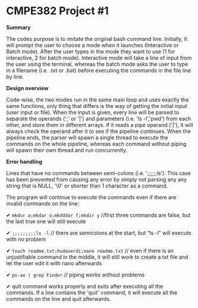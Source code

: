 # CMPE382 Project #1

**Summary**

The codes purpose is to imitate the original bash command line. Initially, it will prompt the user to choose a mode when it launches (Interactive or Batch mode). After the user types in the mode they want to use (1 for interactive, 2 for batch mode). Interactive mode will take a line of input from the user using the terminal, whereas the batch mode asks the user to type in a filename (i.e. .txt or .bat) before executing the commands in the file line by line.

**Design overview**

Code-wise, the two modes run in the same main loop and uses exactly the same functions, only thing that differs is the way of getting the initial input (user input or file). When the input is given, every line will be parsed to separate the operands (';' or '|') and parameters (i.e. 'ls -l','pwd') from each other, and store them in different arrays. If it reads a pipe operand ('|'), it will always check the operand after it to see if the pipeline continues. When the pipeline ends, the parser will spawn a single thread to execute the commands on the whole pipeline, whereas each command without piping will spawn their own thread and run concurrently.

**Error handling**

Lines that have no commands between semi-colons (i.e. ';;;;;;ls'): This case has been prevented from causing any error by simply not parsing any any string that is NULL, '\0' or shorter than 1 character as a command.

The program will continue to execute the commands even if there are invalid commands on the line:

✔ `mkdur a;mkdar o;mkdddar f;mkdir y`   //first three commands are false, but the last true one will still execute

✔ `;;;;;;;;;ls -l`  // there are semicolons at the start, but “ls -l” will execute with no problem

✔ `touch readme.txt;hudaverdi;nano readme.txt`  // even if there is an unjustifiable command in the middle, it will still work to create a txt file and let the user edit it with nano afterwards

✔ `ps-ax | grep Finder` // piping works without problems

✔ quit command works properly and exits after executing all the commands. If a line contains the 'quit' command, it will execute all the commands on the line and quit afterwards.
